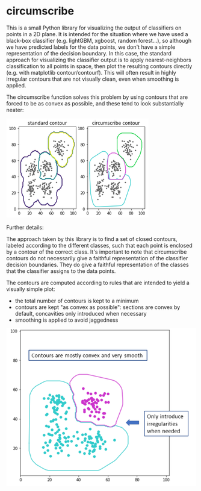 # circumscribe

This is a small Python library for visualizing the output of classifiers on points in a 2D plane. It is intended for the situation where we have used a black-box classifier (e.g. lightGBM, xgboost, random forest...), so although we have predicted labels for the data points, we don't have a simple representation of the decision boundary. In this case, the standard approach for visualizing the classifier output is to apply nearest-neighbors classification to all points in space, then plot the resulting contours directly (e.g. with matplotlib contour/contourf). This will often result in highly irregular contours that are not visually clean, even when smoothing is applied.

The circumscribe function solves this problem by using contours that are forced to be as convex as possible, and these tend to look substantially neater:

![standard_vs_circumscribe_01](figures/standard_vs_circumscribe_01.png?raw=true "circumscribe vs mpl contour plot")



Further details:

The approach taken by this library is to find a set of closed contours, labeled according to the different classes, such that each point is enclosed by a contour of the correct class. It's important to note that circumscribe contours do not necessarily give a faithful representation of the classifier decision boundaries. They do give a faithful representation of the classes that the classifier assigns to the data points.

The contours are computed according to rules that are intended to yield a visually simple plot:

- the total number of contours is kept to a minimum
- contours are kept "as convex as possible": sections are convex by default, concavities only introduced when necessary
- smoothing is applied to avoid jaggedness

![circumscribe_contour_labeled_figure_02](figures/circumscribe_contour_labeled_figure_02.png?raw=true "Example of slightly nonconvex contours")




